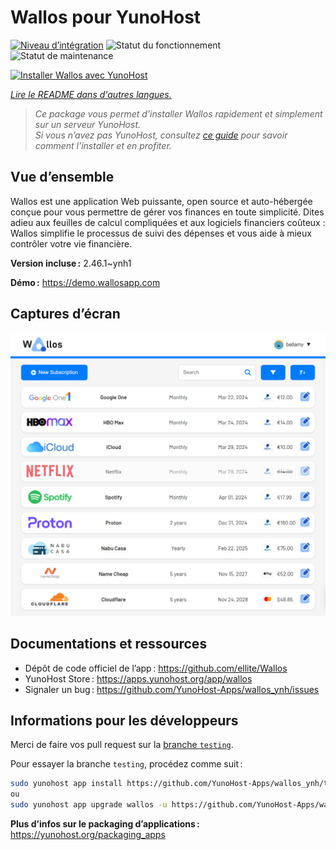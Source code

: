 <!--
Nota bene : ce README est automatiquement généré par <https://github.com/YunoHost/apps/tree/master/tools/readme_generator>
Il NE doit PAS être modifié à la main.
-->

# Wallos pour YunoHost

[![Niveau d’intégration](https://apps.yunohost.org/badge/integration/wallos)](https://ci-apps.yunohost.org/ci/apps/wallos/)
![Statut du fonctionnement](https://apps.yunohost.org/badge/state/wallos)
![Statut de maintenance](https://apps.yunohost.org/badge/maintained/wallos)

[![Installer Wallos avec YunoHost](https://install-app.yunohost.org/install-with-yunohost.svg)](https://install-app.yunohost.org/?app=wallos)

*[Lire le README dans d'autres langues.](./ALL_README.md)*

> *Ce package vous permet d’installer Wallos rapidement et simplement sur un serveur YunoHost.*  
> *Si vous n’avez pas YunoHost, consultez [ce guide](https://yunohost.org/install) pour savoir comment l’installer et en profiter.*

## Vue d’ensemble

Wallos est une application Web puissante, open source et auto-hébergée conçue pour vous permettre de gérer vos finances en toute simplicité. Dites adieu aux feuilles de calcul compliquées et aux logiciels financiers coûteux : Wallos simplifie le processus de suivi des dépenses et vous aide à mieux contrôler votre vie financière.


**Version incluse :** 2.46.1~ynh1

**Démo :** <https://demo.wallosapp.com>

## Captures d’écran

![Capture d’écran de Wallos](./doc/screenshots/screenshot.png)

## Documentations et ressources

- Dépôt de code officiel de l’app : <https://github.com/ellite/Wallos>
- YunoHost Store : <https://apps.yunohost.org/app/wallos>
- Signaler un bug : <https://github.com/YunoHost-Apps/wallos_ynh/issues>

## Informations pour les développeurs

Merci de faire vos pull request sur la [branche `testing`](https://github.com/YunoHost-Apps/wallos_ynh/tree/testing).

Pour essayer la branche `testing`, procédez comme suit :

```bash
sudo yunohost app install https://github.com/YunoHost-Apps/wallos_ynh/tree/testing --debug
ou
sudo yunohost app upgrade wallos -u https://github.com/YunoHost-Apps/wallos_ynh/tree/testing --debug
```

**Plus d’infos sur le packaging d’applications :** <https://yunohost.org/packaging_apps>
